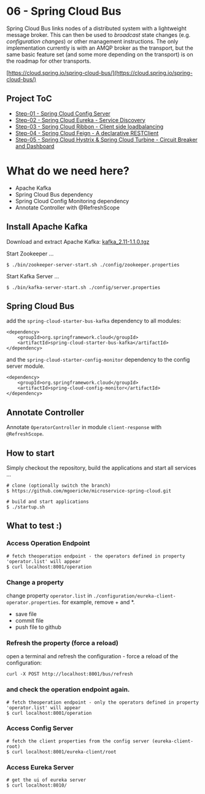 # 06 - Spring Cloud Bus

Spring Cloud Bus links nodes of a distributed system with a lightweight message broker. This can then be used to *broadcast* state changes (e.g. *configuration changes*) or other management instructions. The only implementation currently is with an AMQP broker as the transport, but the same basic feature set (and some more depending on the transport) is on the roadmap for other transports.

[https://cloud.spring.io/spring-cloud-bus/](https://cloud.spring.io/spring-cloud-bus/)

## Project ToC
* [Step-01 - Spring Cloud Config Server](https://github.com/mgoericke/microservice-spring-cloud/tree/step-01)
* [Step-02 - Spring Cloud Eureka - Service Discovery](https://github.com/mgoericke/microservice-spring-cloud/tree/step-02)
* [Step-03 - Spring Cloud Ribbon - Client side loadbalancing](https://github.com/mgoericke/microservice-spring-cloud/tree/step-03)
* [Step-04 - Spring Cloud Feign - A declarative RESTClient](https://github.com/mgoericke/microservice-spring-cloud/tree/step-04)
* [Step-05 - Spring Cloud Hystrix & Spring Cloud Turbine - Circuit Breaker and Dashboard](https://github.com/mgoericke/microservice-spring-cloud/tree/step-05)
 



# What do we need here?

* Apache Kafka 
* Spring Cloud Bus dependency
* Spring Cloud Config Monitoring dependency
* Annotate Controller with @RefreshScope

## Install Apache Kafka

Download and extract Apache Kafka: [kafka_2.11-1.1.0.tgz](https://www.apache.org/dyn/closer.cgi?path=/kafka/1.1.0/kafka_2.11-1.1.0.tgz)

Start Zookeeper ...
```
$ ./bin/zookeeper-server-start.sh ./config/zookeeper.properties
```

Start Kafka Server ...
```
$ ./bin/kafka-server-start.sh ./config/server.properties
```

##  Spring Cloud Bus

add the `spring-cloud-starter-bus-kafka` dependency to all modules:

```
<dependency>
    <groupId>org.springframework.cloud</groupId>
    <artifactId>spring-cloud-starter-bus-kafka</artifactId>
</dependency>
```

and the `spring-cloud-starter-config-monitor` dependency to the config server module.

```
<dependency>
    <groupId>org.springframework.cloud</groupId>
    <artifactId>spring-cloud-config-monitor</artifactId>
</dependency>
```

## Annotate Controller

Annotate `OperatorController` in module `client-response` with `@RefreshScope`.

## How to start

Simply checkout the repository, build the applications and start all services ...

```
# clone (optionally switch the branch)
$ https://github.com/mgoericke/microservice-spring-cloud.git

# build and start applications
$ ./startup.sh
```

## What to test :)


### Access Operation Endpoint
```
# fetch theoperation endpoint - the operators defined in property 'operator.list' will appear
$ curl localhost:8001/operation
```

### Change a property
change property `operator.list` in `./configuration/eureka-client-operator.properties`. for example, remove + and *. 

* save file
* commit file
* push file to github


### Refresh the property (force a reload)
open a terminal and refresh the configuration - force a reload of the configuration:

```
curl -X POST http://localhost:8001/bus/refresh 
```

### and check the operation endpoint again. 
```
# fetch theoperation endpoint - only the operators defined in property 'operator.list' will appear 
$ curl localhost:8001/operation
```

### Access Config Server

```
# fetch the client properties from the config server (eureka-client-root)
$ curl localhost:8001/eureka-client/root
```

### Access Eureka Server 
```
# get the ui of eureka server
$ curl localhost:8010/
```




